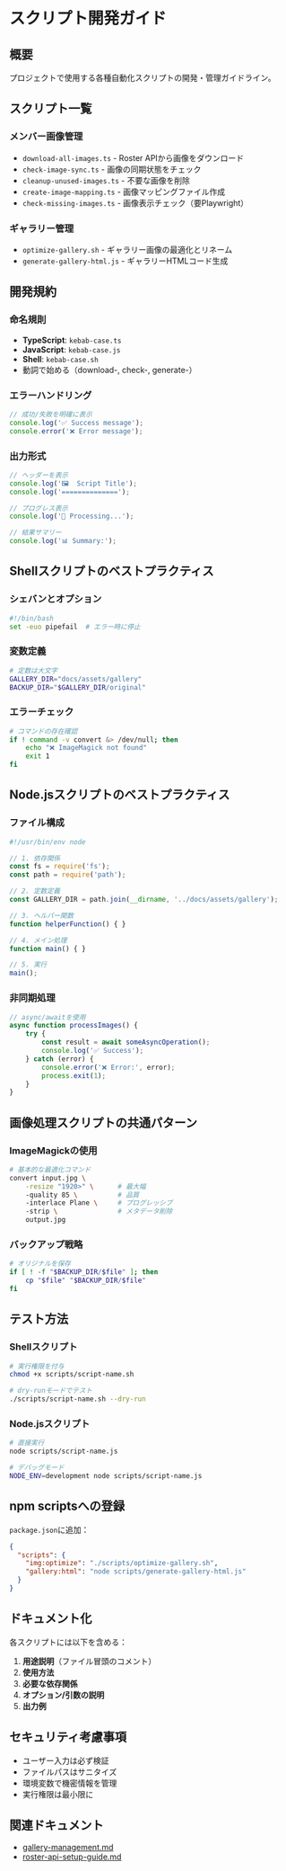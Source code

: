 # スクリプト開発ガイド

## 概要
プロジェクトで使用する各種自動化スクリプトの開発・管理ガイドライン。

## スクリプト一覧

### メンバー画像管理
- `download-all-images.ts` - Roster APIから画像をダウンロード
- `check-image-sync.ts` - 画像の同期状態をチェック
- `cleanup-unused-images.ts` - 不要な画像を削除
- `create-image-mapping.ts` - 画像マッピングファイル作成
- `check-missing-images.ts` - 画像表示チェック（要Playwright）

### ギャラリー管理
- `optimize-gallery.sh` - ギャラリー画像の最適化とリネーム
- `generate-gallery-html.js` - ギャラリーHTMLコード生成

## 開発規約

### 命名規則
- **TypeScript**: `kebab-case.ts`
- **JavaScript**: `kebab-case.js`
- **Shell**: `kebab-case.sh`
- 動詞で始める（download-, check-, generate-）

### エラーハンドリング
```javascript
// 成功/失敗を明確に表示
console.log('✅ Success message');
console.error('❌ Error message');
```

### 出力形式
```javascript
// ヘッダーを表示
console.log('🖼️  Script Title');
console.log('==============');

// プログレス表示
console.log('📸 Processing...');

// 結果サマリー
console.log('📊 Summary:');
```

## Shellスクリプトのベストプラクティス

### シェバンとオプション
```bash
#!/bin/bash
set -euo pipefail  # エラー時に停止
```

### 変数定義
```bash
# 定数は大文字
GALLERY_DIR="docs/assets/gallery"
BACKUP_DIR="$GALLERY_DIR/original"
```

### エラーチェック
```bash
# コマンドの存在確認
if ! command -v convert &> /dev/null; then
    echo "❌ ImageMagick not found"
    exit 1
fi
```

## Node.jsスクリプトのベストプラクティス

### ファイル構成
```javascript
#!/usr/bin/env node

// 1. 依存関係
const fs = require('fs');
const path = require('path');

// 2. 定数定義
const GALLERY_DIR = path.join(__dirname, '../docs/assets/gallery');

// 3. ヘルパー関数
function helperFunction() { }

// 4. メイン処理
function main() { }

// 5. 実行
main();
```

### 非同期処理
```javascript
// async/awaitを使用
async function processImages() {
    try {
        const result = await someAsyncOperation();
        console.log('✅ Success');
    } catch (error) {
        console.error('❌ Error:', error);
        process.exit(1);
    }
}
```

## 画像処理スクリプトの共通パターン

### ImageMagickの使用
```bash
# 基本的な最適化コマンド
convert input.jpg \
    -resize "1920>" \      # 最大幅
    -quality 85 \          # 品質
    -interlace Plane \     # プログレッシブ
    -strip \               # メタデータ削除
    output.jpg
```

### バックアップ戦略
```bash
# オリジナルを保存
if [ ! -f "$BACKUP_DIR/$file" ]; then
    cp "$file" "$BACKUP_DIR/$file"
fi
```

## テスト方法

### Shellスクリプト
```bash
# 実行権限を付与
chmod +x scripts/script-name.sh

# dry-runモードでテスト
./scripts/script-name.sh --dry-run
```

### Node.jsスクリプト
```bash
# 直接実行
node scripts/script-name.js

# デバッグモード
NODE_ENV=development node scripts/script-name.js
```

## npm scriptsへの登録

`package.json`に追加：
```json
{
  "scripts": {
    "img:optimize": "./scripts/optimize-gallery.sh",
    "gallery:html": "node scripts/generate-gallery-html.js"
  }
}
```

## ドキュメント化

各スクリプトには以下を含める：

1. **用途説明**（ファイル冒頭のコメント）
2. **使用方法**
3. **必要な依存関係**
4. **オプション/引数の説明**
5. **出力例**

## セキュリティ考慮事項

- ユーザー入力は必ず検証
- ファイルパスはサニタイズ
- 環境変数で機密情報を管理
- 実行権限は最小限に

## 関連ドキュメント
- [gallery-management.md](/knowledge/04-operations/gallery-management.md)
- [roster-api-setup-guide.md](/knowledge/04-operations/roster-api-setup-guide.md)